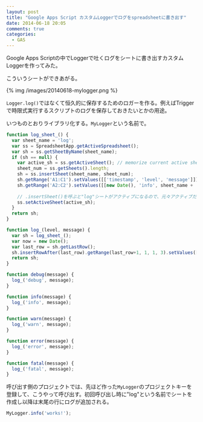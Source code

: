 ```yaml
---
layout: post
title: "Google Apps Script カスタムLoggerでログをspreadsheetに書き出す"
date: 2014-06-18 20:05
comments: true
categories: 
  - GAS
---
```


Google Apps Scriptの中でLoggerで吐くログをシートに書き出すカスタムLoggerを作ってみた。

<!--more-->

こういうシートができあがる。

{% img /images/20140618-mylogger.png %}

`Logger.log()`ではなくて恒久的に保存するためのロガーを作る。例えばTriggerで時限式実行するスクリプトのログを保存しておきたいとかの用途。

いつものとおりライブラリ化する。`MyLogger`という名前で。

```javascript
function log_sheet_() {
  var sheet_name = 'log';
  var ss = SpreadsheetApp.getActiveSpreadsheet();
  var sh = ss.getSheetByName(sheet_name);
  if (sh == null) {
    var active_sh = ss.getActiveSheet(); // memorize current active sheet;
    sheet_num = ss.getSheets().length;
    sh = ss.insertSheet(sheet_name, sheet_num);
    sh.getRange('A1:C1').setValues([['timestamp', 'level', 'message']]).setBackground('#cfe2f3').setFontWeight('bold');
    sh.getRange('A2:C2').setValues([[new Date(), 'info', sheet_name + ' has been created.']]).clearFormat();
    
    // .insertSheet()を呼ぶと"log"シートがアクティブになるので、元々アクティブだったシートにフォーカスを戻す
    ss.setActiveSheet(active_sh);
  } 
  return sh;
}

function log_(level, message) {
  var sh = log_sheet_();
  var now = new Date();
  var last_row = sh.getLastRow();
  sh.insertRowAfter(last_row).getRange(last_row+1, 1, 1, 3).setValues([[now, level, message]]);
  return sh;
}

function debug(message) {
  log_('debug', message);
}

function info(message) {
  log_('info', message);
}

function warn(message) {
  log_('warn', message);
}

function error(message) {
  log_('error', message);
}

function fatal(message) {
  log_('fatal', message);
}
```

呼び出す側のプロジェクトでは、先ほど作った`MyLogger`のプロジェクトキーを登録して、こうやって呼び出す。初回呼び出し時に"log"という名前でシートを作成し以降は末尾の行にログが追加される。

```javascript
MyLogger.info('works!');
```


